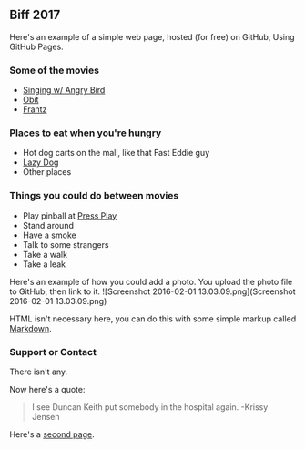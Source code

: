 ## Biff 2017

Here's an example of a simple web page, hosted (for free) on GitHub, Using GitHub Pages.

### Some of the movies
- [Singing w/ Angry Bird](http://biff1.com/archives/2017/biff2017_program_viewer.html#13)
- [Obit](http://biff1.com/archives/2017/biff2017_program_viewer.html#23)
- [Frantz](http://biff1.com/archives/2017/biff2017_program_viewer.html#26)

### Places to eat when you're hungry
- Hot dog carts on the mall, like that Fast Eddie guy
- [Lazy Dog](http://www.thelazydog.com/the-lazy-dog-boulder/)
- Other places

### Things you could do between movies
- Play pinball at [Press Play](http://www.pressplaybar.com)
- Stand around
- Have a smoke
- Talk to some strangers
- Take a walk
- Take a leak

Here's an example of how you could add a photo. You upload the photo file to GitHub, then link to it.
![Screenshot 2016-02-01 13.03.09.png](Screenshot 2016-02-01 13.03.09.png)

HTML isn't necessary here, you can do this with some simple markup called [Markdown](https://guides.github.com/features/mastering-markdown/).

### Support or Contact

There isn't any.

Now here's a quote:

> I see Duncan Keith put somebody in the hospital again. -Krissy Jensen

Here's a [second page](test).
